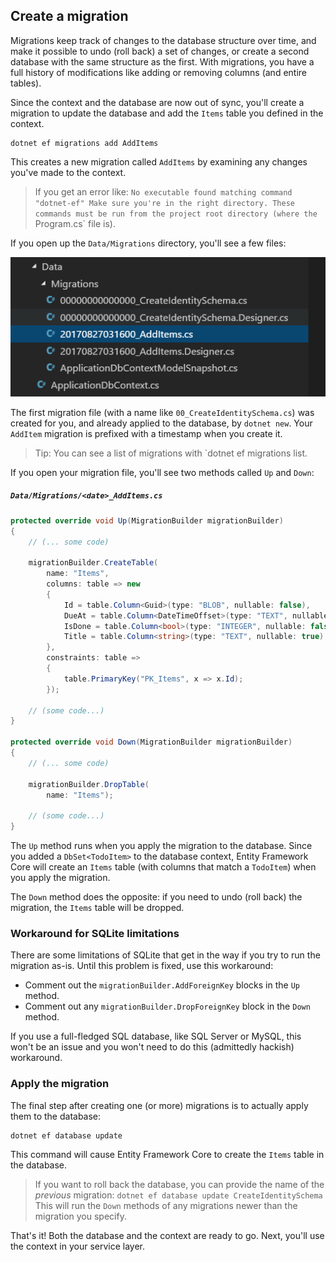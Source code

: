 ## Create a migration

Migrations keep track of changes to the database structure over time, and make it possible to undo (roll back) a set of changes, or create a second database with the same structure as the first. With migrations, you have a full history of modifications like adding or removing columns (and entire tables).

Since the context and the database are now out of sync, you'll create a migration to update the database and add the `Items` table you defined in the context.

```
dotnet ef migrations add AddItems
```

This creates a new migration called `AddItems` by examining any changes you've made to the context.

> If you get an error like:
> `No executable found matching command "dotnet-ef"
> Make sure you're in the right directory. These commands must be run from the project root directory (where the `Program.cs` file is).

If you open up the `Data/Migrations` directory, you'll see a few files:

![Multiple migrations](migrations.png)

The first migration file (with a name like `00_CreateIdentitySchema.cs`) was created for you, and already applied to the database, by `dotnet new`. Your `AddItem` migration is prefixed with a timestamp when you create it.

> Tip: You can see a list of migrations with `dotnet ef migrations list.

If you open your migration file, you'll see two methods called `Up` and `Down`:

##### `Data/Migrations/<date>_AddItems.cs`

```csharp
protected override void Up(MigrationBuilder migrationBuilder)
{
    // (... some code)

    migrationBuilder.CreateTable(
        name: "Items",
        columns: table => new
        {
            Id = table.Column<Guid>(type: "BLOB", nullable: false),
            DueAt = table.Column<DateTimeOffset>(type: "TEXT", nullable: true),
            IsDone = table.Column<bool>(type: "INTEGER", nullable: false),
            Title = table.Column<string>(type: "TEXT", nullable: true)
        },
        constraints: table =>
        {
            table.PrimaryKey("PK_Items", x => x.Id);
        });

    // (some code...)
}

protected override void Down(MigrationBuilder migrationBuilder)
{
    // (... some code)

    migrationBuilder.DropTable(
        name: "Items");

    // (some code...)
}
```

The `Up` method runs when you apply the migration to the database. Since you added a `DbSet<TodoItem>` to the database context, Entity Framework Core will create an `Items` table (with columns that match a `TodoItem`) when you apply the migration.

The `Down` method does the opposite: if you need to undo (roll back) the migration, the `Items` table will be dropped.

### Workaround for SQLite limitations

There are some limitations of SQLite that get in the way if you try to run the migration as-is. Until this problem is fixed, use this workaround:

* Comment out the `migrationBuilder.AddForeignKey` blocks in the `Up` method.
* Comment out any `migrationBuilder.DropForeignKey` block in the `Down` method.

If you use a full-fledged SQL database, like SQL Server or MySQL, this won't be an issue and you won't need to do this (admittedly hackish) workaround.

### Apply the migration

The final step after creating one (or more) migrations is to actually apply them to the database:

```
dotnet ef database update
```

This command will cause Entity Framework Core to create the `Items` table in the database.

> If you want to roll back the database, you can provide the name of the *previous* migration:
> `dotnet ef database update CreateIdentitySchema`
> This will run the `Down` methods of any migrations newer than the migration you specify.

That's it! Both the database and the context are ready to go. Next, you'll use the context in your service layer.
